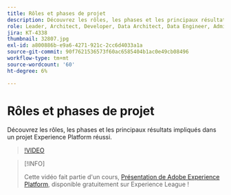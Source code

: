 ```yaml
---
title: Rôles et phases de projet
description: Découvrez les rôles, les phases et les principaux résultats impliqués dans un projet Experience Platform réussi.
role: Leader, Architect, Developer, Data Architect, Data Engineer, Admin, User
jira: KT-4338
thumbnail: 32807.jpg
exl-id: a800886b-e9a6-4271-921c-2cc6d4033a1a
source-git-commit: 90f7621536573f60ac6585404b1ac0e49cb08496
workflow-type: tm+mt
source-wordcount: '60'
ht-degree: 6%

---
```


# Rôles et phases de projet

Découvrez les rôles, les phases et les principaux résultats impliqués dans un projet Experience Platform réussi.

>[!VIDEO](https://video.tv.adobe.com/v/32807?quality=12&learn=on)

>[!INFO]
>
> Cette vidéo fait partie d&#39;un cours, [Présentation de Adobe Experience Platform](https://experienceleague.adobe.com/?recommended=ExperiencePlatform-U-1-2020.1&amp;lang=fr), disponible gratuitement sur Experience League !

